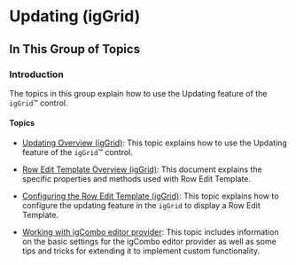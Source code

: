 ﻿<!--
|metadata|
{
    "fileName": "iggrid-updating-landingpage",
    "controlName": "igGrid",
    "tags": ["Editing","Getting Started","Grids"]
}
|metadata|
-->

# Updating (igGrid)

## In This Group of Topics

### Introduction

The topics in this group explain how to use the Updating feature of the `igGrid`™ control.

#### Topics

- [Updating Overview (igGrid)](igGrid-Updating.html): This topic explains how to use the Updating feature of the `igGrid`™ control.

- [Row Edit Template Overview (igGrid)](igGrid-Updating-RowEditTemplate.html): This document explains the specific properties and methods used with Row Edit Template.

- [Configuring the Row Edit Template (igGrid)](igGrid-Updating-RowEditTemplate-Configuring.html): This topic explains how to configure the updating feature in the `igGrid` to display a Row Edit Template.
- [Working with igCombo editor provider](Working-With-Combo-Editor-Provider.html): This topic includes information on the basic settings for the igCombo editor provider as well as some tips and tricks for extending it to implement custom functionality.





 

 


